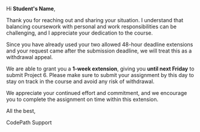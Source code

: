 Hi **Student's Name**,

Thank you for reaching out and sharing your situation. I understand that balancing coursework with personal and work responsibilities can be challenging, and I appreciate your dedication to the course.

Since you have already used your two allowed 48-hour deadline extensions and your request came after the submission deadline, we will treat this as a withdrawal appeal.

We are able to grant you a **1-week extension**, giving you **until next Friday** to submit Project 6. Please make sure to submit your assignment by this day to stay on track in the course and avoid any risk of withdrawal.

We appreciate your continued effort and commitment, and we encourage you to complete the assignment on time within this extension.

All the best,

CodePath Support

